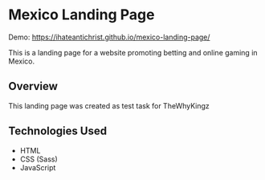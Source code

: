 # Mexico Landing Page
Demo: https://ihateantichrist.github.io/mexico-landing-page/

This is a landing page for a website promoting betting and online gaming in Mexico.

## Overview

This landing page was created as test task for TheWhyKingz

## Technologies Used

- HTML
- CSS (Sass)
- JavaScript
